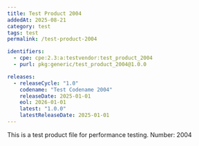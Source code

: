 ```yaml
---
title: Test Product 2004
addedAt: 2025-08-21
category: test
tags: test
permalink: /test-product-2004

identifiers:
  - cpe: cpe:2.3:a:testvendor:test_product_2004
  - purl: pkg:generic/test_product_2004@1.0.0

releases:
  - releaseCycle: "1.0"
    codename: "Test Codename 2004"
    releaseDate: 2025-01-01
    eol: 2026-01-01
    latest: "1.0.0"
    latestReleaseDate: 2025-01-01
---
```


This is a test product file for performance testing. Number: 2004
